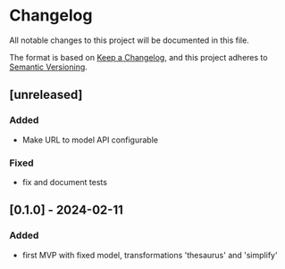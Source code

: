 # Changelog

All notable changes to this project will be documented in this file.

The format is based on [Keep a Changelog](https://keepachangelog.com/en/1.1.0/),
and this project adheres to [Semantic Versioning](https://semver.org/spec/v2.0.0.html).

## [unreleased]
### Added
- Make URL to model API configurable
### Fixed
- fix and document tests

## [0.1.0] - 2024-02-11
### Added
- first MVP with fixed model, transformations 'thesaurus' and 'simplify'
